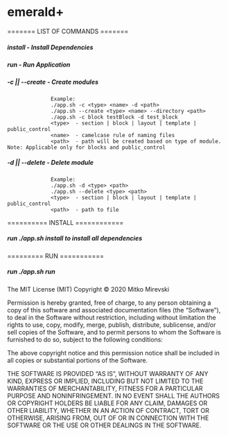 # emerald+
======= LIST OF COMMANDS =======
##### install <OS>      - Install Dependencies
##### run               - Run Application
##### -c || --create    - Create modules
                  Example:
                  ./app.sh -c <type> <name> -d <path>
                  ./app.sh --create <type> <name> --directory <path>
                  ./app.sh -c block testBlock -d test_block
                  <type>  - section | block | layout | template | public_control
                  <name>  - camelcase rule of naming files
                  <path>  - path will be created based on type of module. Note: Applicable only for blocks and public_control
##### -d || --delete    - Delete module
                  Example:
                  ./app.sh -d <type> <path>
                  ./app.sh --delete <type> <path>
                  <type>  - section | block | layout | template | public_control
                  <path>  - path to file

========== INSTALL ============
##### run ./app.sh install <OS> to install all dependencies
========= RUN ===========
##### run ./app.sh run
  
  


The MIT License (MIT)
Copyright © 2020 Mitko Mirevski

Permission is hereby granted, free of charge, to any person obtaining a copy of this software and associated documentation files (the “Software”), to deal in the Software without restriction, including without limitation the rights to use, copy, modify, merge, publish, distribute, sublicense, and/or sell copies of the Software, and to permit persons to whom the Software is furnished to do so, subject to the following conditions:

The above copyright notice and this permission notice shall be included in all copies or substantial portions of the Software.

THE SOFTWARE IS PROVIDED “AS IS”, WITHOUT WARRANTY OF ANY KIND, EXPRESS OR IMPLIED, INCLUDING BUT NOT LIMITED TO THE WARRANTIES OF MERCHANTABILITY, FITNESS FOR A PARTICULAR PURPOSE AND NONINFRINGEMENT. IN NO EVENT SHALL THE AUTHORS OR COPYRIGHT HOLDERS BE LIABLE FOR ANY CLAIM, DAMAGES OR OTHER LIABILITY, WHETHER IN AN ACTION OF CONTRACT, TORT OR OTHERWISE, ARISING FROM, OUT OF OR IN CONNECTION WITH THE SOFTWARE OR THE USE OR OTHER DEALINGS IN THE SOFTWARE.
